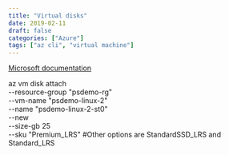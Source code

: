 ```yaml
---
title: "Virtual disks"
date: 2019-02-11
draft: false
categories: ["Azure"]
tags: ["az cli", "virtual machine"]
---
```


[Microsoft documentation](https://docs.microsoft.com/ru-ru/azure/virtual-machines/linux/about-disks-and-vhds)

az vm disk attach \
    --resource-group "psdemo-rg" \
    --vm-name "psdemo-linux-2" \
    --name "psdemo-linux-2-st0" \
    --new \
    --size-gb 25 \
    --sku "Premium_LRS" #Other options are StandardSSD_LRS and Standard_LRS

